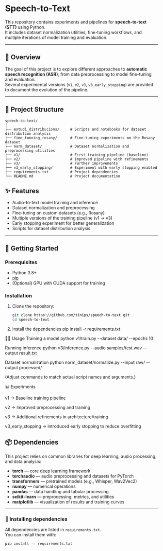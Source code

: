 # Speech-to-Text

This repository contains experiments and pipelines for **speech-to-text (STT)** using Python.  
It includes dataset normalization utilities, fine-tuning workflows, and multiple iterations of model training and evaluation.

---

## 📖 Overview

The goal of this project is to explore different approaches to **automatic speech recognition (ASR)**, from data preprocessing to model fine-tuning and evaluation.  
Several experimental versions (`v1`, `v2`, `v3`, `v3_early_stopping`) are provided to document the evolution of the pipeline.

---

## 📂 Project Structure

```text
speech-to-text/
│
├── estudi_distribucions/     # Scripts and notebooks for dataset distribution analysis
├── fine_tunning_rosany/      # Fine-tuning experiments on the Rosany dataset
├── norm_dataset/             # Dataset normalization and preprocessing utilities
├── v1/                       # First training pipeline (baseline)
├── v2/                       # Improved pipeline with refinements
├── v3/                       # Further improvements
├── v3_early_stopping/        # Experiment with early stopping enabled
├── requirements.txt          # Project dependencies
└── README.md                 # Project documentation
```

## ✨ Features

- Audio-to-text model training and inference  
- Dataset normalization and preprocessing  
- Fine-tuning on custom datasets (e.g., Rosany)  
- Multiple versions of the training pipeline (v1 → v3)  
- Early stopping experiment for better generalization  
- Scripts for dataset distribution analysis  

---

## 🚀 Getting Started

### Prerequisites
- Python 3.8+  
- [pip](https://pip.pypa.io/en/stable/)  
- (Optional) GPU with CUDA support for training  

### Installation
1. Clone the repository:
   ```bash
   git clone https://github.com/tinips/speech-to-text.git
   cd speech-to-text
2. Install the dependencies
pip install -r requirements.txt

🧑‍💻 Usage
Training a model
python v1/train.py --dataset data/ --epochs 10

Running inference
python v3/inference.py --audio samples/test.wav --output result.txt

Dataset normalization
python norm_dataset/normalize.py --input raw/ --output processed/


(Adjust commands to match actual script names and arguments.)

📊 Experiments

v1 → Baseline training pipeline

v2 → Improved preprocessing and training

v3 → Additional refinements in architecture/training

v3_early_stopping → Introduced early stopping to reduce overfitting

## 📦 Dependencies

This project relies on common libraries for deep learning, audio processing, and data analysis:

- **torch** — core deep learning framework  
- **torchaudio** — audio preprocessing and datasets for PyTorch  
- **transformers** — pretrained models (e.g., Whisper, Wav2Vec2)  
- **numpy** — numerical operations  
- **pandas** — data handling and tabular processing  
- **scikit-learn** — preprocessing, metrics, and utilities  
- **matplotlib** — visualization of results and training curves  

---

### 📄 Installing dependencies

All dependencies are listed in `requirements.txt`.  
You can install them with:

```bash
pip install -r requirements.txt

